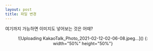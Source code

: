 ```yaml
---
layout: post
title: 파일 변경
---
```

여기까지 가능하면 이미지도 넣어보는 것은 어때?
<center> ![Uploading KakaoTalk_Photo_2021-02-12-02-06-08.jpeg…]() {: width="50%" height="50%"} </center>
